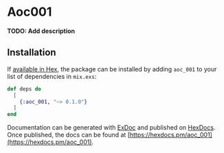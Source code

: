# Aoc001

**TODO: Add description**

## Installation

If [available in Hex](https://hex.pm/docs/publish), the package can be installed
by adding `aoc_001` to your list of dependencies in `mix.exs`:

```elixir
def deps do
  [
    {:aoc_001, "~> 0.1.0"}
  ]
end
```

Documentation can be generated with [ExDoc](https://github.com/elixir-lang/ex_doc)
and published on [HexDocs](https://hexdocs.pm). Once published, the docs can
be found at [https://hexdocs.pm/aoc_001](https://hexdocs.pm/aoc_001).

